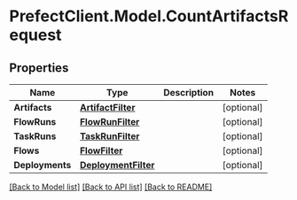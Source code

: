 # PrefectClient.Model.CountArtifactsRequest

## Properties

Name | Type | Description | Notes
------------ | ------------- | ------------- | -------------
**Artifacts** | [**ArtifactFilter**](ArtifactFilter.md) |  | [optional] 
**FlowRuns** | [**FlowRunFilter**](FlowRunFilter.md) |  | [optional] 
**TaskRuns** | [**TaskRunFilter**](TaskRunFilter.md) |  | [optional] 
**Flows** | [**FlowFilter**](FlowFilter.md) |  | [optional] 
**Deployments** | [**DeploymentFilter**](DeploymentFilter.md) |  | [optional] 

[[Back to Model list]](../README.md#documentation-for-models) [[Back to API list]](../README.md#documentation-for-api-endpoints) [[Back to README]](../README.md)

